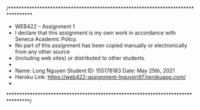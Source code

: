 /*********************************************************************************
* WEB422 – Assignment 1
* I declare that this assignment is my own work in accordance with Seneca Academic Policy.
* No part of this assignment has been copied manually or electronically from any other source
* (including web sites) or distributed to other students.
*
* Name: Long Nguyen  Student ID: 155176183   Date: May 25th, 2021
* Heroku Link: https://web422-assignment-lnguyen97.herokuapp.com/
*
********************************************************************************/
